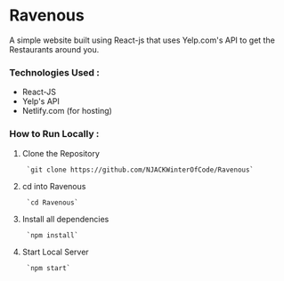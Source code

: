 # Ravenous
A simple website built using React-js that uses Yelp.com's API to get the Restaurants around you.
### Technologies Used :
  * React-JS
  * Yelp's API
  * Netlify.com (for hosting)
### How to Run Locally :
1. Clone the Repository

        `git clone https://github.com/NJACKWinterOfCode/Ravenous`
        
2. cd into Ravenous

        `cd Ravenous`
        
3. Install all dependencies  

        `npm install`     
      
4. Start Local Server      

        `npm start`

